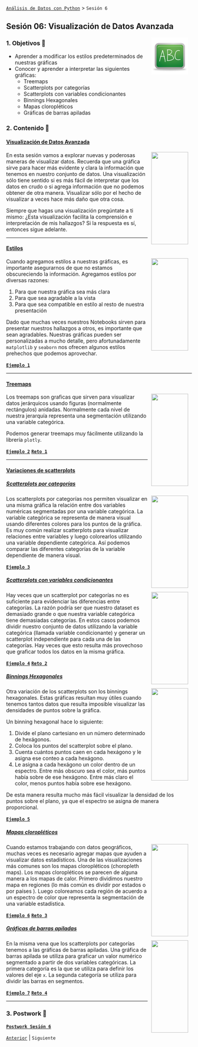[`Análisis de Datos con Python`](../README.md) > `Sesión 6`

## Sesión 06: Visualización de Datos Avanzada

<img src="../imagenes/pizarron.png" align="right" height="100" width="100" hspace="10">

### 1. Objetivos :dart:

- Aprender a modificar los estilos predeterminados de nuestras gráficas
- Conocer y aprender a interpretar las siguientes gráficas:
   - Treemaps
   - Scatterplots por categorías
   - Scatterplots con variables condicionantes
   - Binnings Hexagonales
   - Mapas cloropléticos
   - Gráficas de barras apiladas

### 2. Contenido :blue_book:

#### <ins>Visualización de Datos Avanzada</ins>
<img src="https://neilpatel.com/wp-content/uploads/2021/03/Data-Visualization_Featured-Image-1.png" align="right" height="250" width="100" hspace="10">

En esta sesión vamos a explorar nuevas y poderosas maneras de visualizar datos. Recuerda que una gráfica sirve para hacer más evidente y clara la información que tenemos en nuestro conjunto de datos. Una visualización sólo tiene sentido si es más fácil de interpretar que los datos en crudo o si agrega información que no podemos obtener de otra manera. Visualizar sólo por el hecho de visualizar a veces hace más daño que otra cosa.

Siempre que hagas una visualización pregúntate a ti mismo: ¿Esta visualización facilita la comprensión e interpretación de mis hallazgos? Si la respuesta es sí, entonces sigue adelante.

---

#### <ins>Estilos</ins>
<img src="https://miro.medium.com/max/700/1*QBqtoKKoB1puh3siQ_lAvQ.png" align="right" height="250" width="100" hspace="10">

Cuando agregamos estilos a nuestras gráficas, es importante asegurarnos de que no estamos obscureciendo la información. Agregamos estilos por diversas razones:

1. Para que nuestra gráfica sea más clara
2. Para que sea agradable a la vista
3. Para que sea compatible en estilo al resto de nuestra presentación

Dado que muchas veces nuestros Notebooks sirven para presentar nuestros hallazgos a otros, es importante que sean agradables. Nuestras gráficas pueden ser personalizadas a mucho detalle, pero afortunadamente `matplotlib` y `seaborn` nos ofrecen algunos estilos prehechos que podemos aprovechar.

> 

[**`Ejemplo 1`**](Ejemplo-01/estilos.ipynb)

---

#### <ins>Treemaps</ins>
<img src="http://static1.squarespace.com/static/55b6a6dce4b089e11621d3ed/t/5b168bf5aa4a99890c5940d4/1528204281864/Treemap-with-measure-name-labels.png?format=1500w" align="right" height="250" width="100" hspace="10">

Los treemaps son graficas que sirven para visualizar datos jerárquicos usando figuras (normalmente rectángulos) anidadas. Normalmente cada nivel de nuestra jerarquía representa una segmentación utilizando una variable categórica.

Podemos generar treemaps muy fácilmente utilizando la librería `plotly`.

[**`Ejemplo 2`**](Ejemplo-02/treemaps.ipynb)
[**`Reto 1`**](Reto-01/treemaps.ipynb)

---

#### <ins>Variaciones de scatterplots</ins>

##### <ins>Scatterplots por categorías</ins>
<img src="https://www.r-graph-gallery.com/img/graph/274-map-a-variable-to-ggplot2-scatterplot.png" align="right" height="250" width="100" hspace="10">

Los scatterplots por categorías nos permiten visualizar en una misma gráfica la relación entre dos variables numéricas segmentadas por una variable categórica. La variable categórica se representa de manera visual usando diferentes colores para los puntos de la gráfica. Es muy común realizar scatterplots para visualizar relaciones entre variables y luego colorearlos utilizando una variable dependiente categórica. Así podemos comparar las diferentes categorías de la variable dependiente de manera visual.

[**`Ejemplo 3`**](Ejemplo-03/scatterplots_por_categorias.ipynb)

##### <ins>Scatterplots con variables condicionantes</ins>
<img src="https://www.researchgate.net/publication/327601292/figure/fig5/AS:670044891643908@1536762559268/Scatter-plots-of-observed-and-predicted-drug-activity-area-for-four-drugs-in-CCLE-using.png" align="right" height="250" width="100" hspace="10">

Hay veces que un scatterplot por categorías no es suficiente para evidenciar las diferencias entre categorías. La razón podría ser que nuestro dataset es demasiado grande o que nuestra variable categórica tiene demasiadas categorías. En estos casos podemos dividir nuestro conjunto de datos utilizando la variable categórica (llamada variable condicionante) y generar un scatterplot independiente para cada una de las categorías. Hay veces que esto resulta más provechoso que graficar todos los datos en la misma gráfica.

[**`Ejemplo 4`**](Ejemplo-04/scatterplots_con_variables_condicionantes.ipynb)
[**`Reto 2`**](Reto-02/variaciones_de_scatterplots.ipynb)

##### <ins>Binnings Hexagonales</ins>
<img src="https://datavizproject.com/wp-content/uploads/2016/06/DVP_1_100-92.png" align="right" height="250" width="100" hspace="10">

Otra variación de los scatterplots son los binnings hexagonales. Estas gráficas resultan muy útiles cuando tenemos tantos datos que resulta imposible visualizar las densidades de puntos sobre la gráfica.

Un binning hexagonal hace lo siguiente:

1. Divide el plano cartesiano en un número determinado de hexágonos.
2. Coloca los puntos del scatterplot sobre el plano.
3. Cuenta cuántos puntos caen en cada hexágono y le asigna ese conteo a cada hexágono.
4. Le asigna a cada hexágono un color dentro de un espectro. Entre más obscuro sea el color, más puntos había sobre de ese hexágono. Entre más claro el color, menos puntos había sobre ese hexágono.

De esta manera resulta mucho más fácil visualizar la densidad de los puntos sobre el plano, ya que el espectro se asigna de manera proporcional.


[**`Ejemplo 5`**](Ejemplo-05/binnings_hexagonales.ipynb)

##### <ins>Mapas cloropléticos</ins>
<img src="https://i.stack.imgur.com/CTT1e.png" align="right" height="250" width="100" hspace="10">

Cuando estamos trabajando con datos geográficos, muchas veces es necesario agregar mapas que ayuden a visualizar datos estadísticos. Una de las visualizaciones más comunes son los mapas cloropléticos (choropleth maps). Los mapas cloropléticos se parecen de alguna manera a los mapas de calor. Primero dividimos nuestro mapa en regiones (lo más común es dividir por estados o por países ). Luego coloreamos cada región de acuerdo a un espectro de color que representa la segmentación de una variable estadística.

[**`Ejemplo 6`**](Ejemplo-06/mapas_cloropleticos.ipynb)
[**`Reto 3`**](Reto-03/mapas_cloropleticos.ipynb)

##### <ins>Gráficas de barras apiladas</ins>
<img src="https://statisticsglobe.com/wp-content/uploads/2020/04/figure-1-stacked-ggplot2-bar-chart-in-R-programming-language.png" align="right" height="250" width="100" hspace="10">

En la misma vena que los scatterplots por categorías tenemos a las gráficas de barras apiladas. Una gráfica de barras apilada se utiliza para graficar un valor numérico segmentado a partir de dos variables categóricas. La primera categoría es la que se utiliza para definir los valores del eje `x`. La segunda categoría se utiliza para dividir las barras en segmentos.


[**`Ejemplo 7`**](Ejemplo-07/graficas_de_barras_apiladas.ipynb)
[**`Reto 4`**](Reto-04/graficas_de_barras_apiladas.ipynb)

---

### 3. Postwork :memo:

[**`Postwork Sesión 6`**](Postwork/Readme.md)

[`Anterior`](../sesion05/README.md) | `Siguiente`
